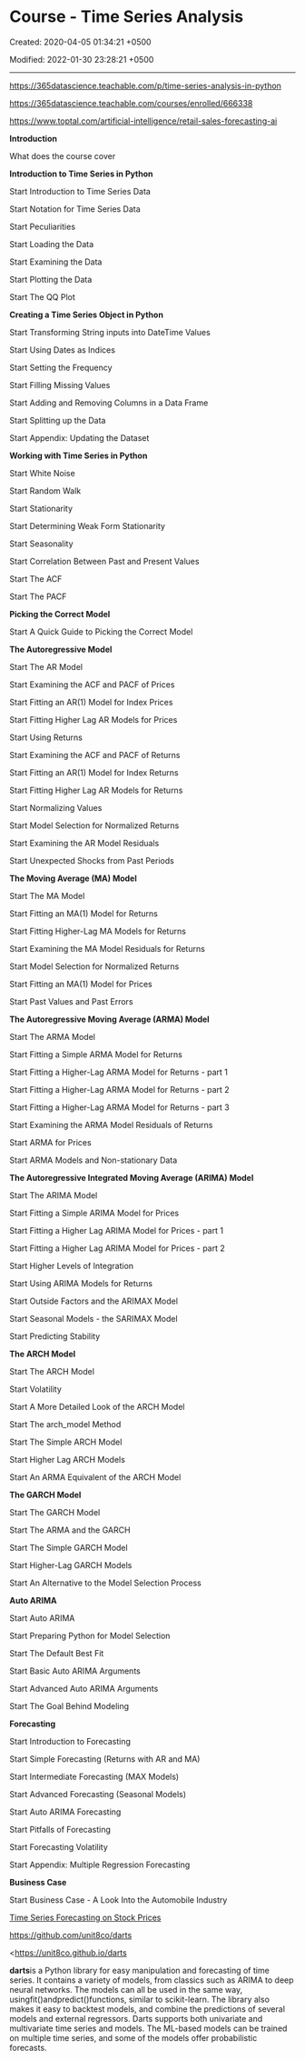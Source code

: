 # Course - Time Series Analysis

Created: 2020-04-05 01:34:21 +0500

Modified: 2022-01-30 23:28:21 +0500

---

<https://365datascience.teachable.com/p/time-series-analysis-in-python>

<https://365datascience.teachable.com/courses/enrolled/666338>

<https://www.toptal.com/artificial-intelligence/retail-sales-forecasting-ai>



**Introduction**

What does the course cover



**Introduction to Time Series in Python**

Start Introduction to Time Series Data

Start Notation for Time Series Data

Start Peculiarities

Start Loading the Data

Start Examining the Data

Start Plotting the Data

Start The QQ Plot



**Creating a Time Series Object in Python**

Start Transforming String inputs into DateTime Values

Start Using Dates as Indices

Start Setting the Frequency

Start Filling Missing Values

Start Adding and Removing Columns in a Data Frame

Start Splitting up the Data

Start Appendix: Updating the Dataset



**Working with Time Series in Python**

Start White Noise

Start Random Walk

Start Stationarity

Start Determining Weak Form Stationarity

Start Seasonality

Start Correlation Between Past and Present Values

Start The ACF

Start The PACF



**Picking the Correct Model**

Start A Quick Guide to Picking the Correct Model



**The Autoregressive Model**

Start The AR Model

Start Examining the ACF and PACF of Prices

Start Fitting an AR(1) Model for Index Prices

Start Fitting Higher Lag AR Models for Prices

Start Using Returns

Start Examining the ACF and PACF of Returns

Start Fitting an AR(1) Model for Index Returns

Start Fitting Higher Lag AR Models for Returns

Start Normalizing Values

Start Model Selection for Normalized Returns

Start Examining the AR Model Residuals

Start Unexpected Shocks from Past Periods



**The Moving Average (MA) Model**

Start The MA Model

Start Fitting an MA(1) Model for Returns

Start Fitting Higher-Lag MA Models for Returns

Start Examining the MA Model Residuals for Returns

Start Model Selection for Normalized Returns

Start Fitting an MA(1) Model for Prices

Start Past Values and Past Errors



**The Autoregressive Moving Average (ARMA) Model**

Start The ARMA Model

Start Fitting a Simple ARMA Model for Returns

Start Fitting a Higher-Lag ARMA Model for Returns - part 1

Start Fitting a Higher-Lag ARMA Model for Returns - part 2

Start Fitting a Higher-Lag ARMA Model for Returns - part 3

Start Examining the ARMA Model Residuals of Returns

Start ARMA for Prices

Start ARMA Models and Non-stationary Data



**The Autoregressive Integrated Moving Average (ARIMA) Model**

Start The ARIMA Model

Start Fitting a Simple ARIMA Model for Prices

Start Fitting a Higher Lag ARIMA Model for Prices - part 1

Start Fitting a Higher Lag ARIMA Model for Prices - part 2

Start Higher Levels of Integration

Start Using ARIMA Models for Returns

Start Outside Factors and the ARIMAX Model

Start Seasonal Models - the SARIMAX Model

Start Predicting Stability



**The ARCH Model**

Start The ARCH Model

Start Volatility

Start A More Detailed Look of the ARCH Model

Start The arch_model Method

Start The Simple ARCH Model

Start Higher Lag ARCH Models

Start An ARMA Equivalent of the ARCH Model



**The GARCH Model**

Start The GARCH Model

Start The ARMA and the GARCH

Start The Simple GARCH Model

Start Higher-Lag GARCH Models

Start An Alternative to the Model Selection Process



**Auto ARIMA**

Start Auto ARIMA

Start Preparing Python for Model Selection

Start The Default Best Fit

Start Basic Auto ARIMA Arguments

Start Advanced Auto ARIMA Arguments

Start The Goal Behind Modeling



**Forecasting**

Start Introduction to Forecasting

Start Simple Forecasting (Returns with AR and MA)

Start Intermediate Forecasting (MAX Models)

Start Advanced Forecasting (Seasonal Models)

Start Auto ARIMA Forecasting

Start Pitfalls of Forecasting

Start Forecasting Volatility

Start Appendix: Multiple Regression Forecasting



**Business Case**

Start Business Case - A Look Into the Automobile Industry



[Time Series Forecasting on Stock Prices](https://youtu.be/j05UUs99eNQ)



<https://github.com/unit8co/darts>

<https://unit8co.github.io/darts

**darts**is a Python library for easy manipulation and forecasting of time series. It contains a variety of models, from classics such as ARIMA to deep neural networks. The models can all be used in the same way, usingfit()andpredict()functions, similar to scikit-learn. The library also makes it easy to backtest models, and combine the predictions of several models and external regressors. Darts supports both univariate and multivariate time series and models. The ML-based models can be trained on multiple time series, and some of the models offer probabilistic forecasts.
